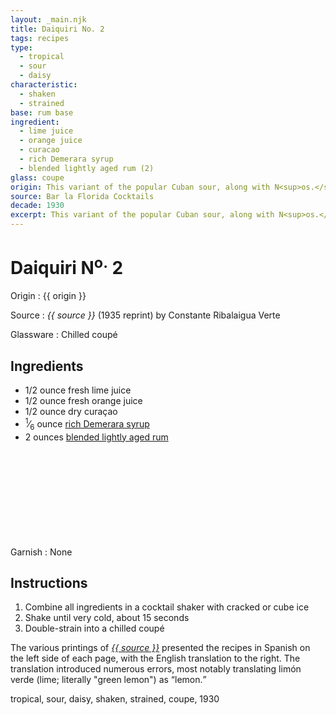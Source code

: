 ```yaml
---
layout: _main.njk
title: Daiquiri No. 2
tags: recipes
type:
  - tropical
  - sour
  - daisy
characteristic:
  - shaken
  - strained
base: rum base
ingredient:
  - lime juice
  - orange juice
  - curacao
  - rich Demerara syrup
  - blended lightly aged rum (2)
glass: coupe
origin: This variant of the popular Cuban sour, along with N<sup>os.</sup> 1, 3, 4, and 5, was codified by barman Constante Ribalaigua at Havana's El Floridita Bar.
source: Bar la Florida Cocktails
decade: 1930
excerpt: This variant of the popular Cuban sour, along with N<sup>os.</sup> 1, 3, 4, and 5, was codified by barman Constante Ribalaigua at Havana's El Floridita Bar.
---
```

<!-- markdownlint-disable MD025 -->
# Daiquiri N<sup>o.</sup> 2
<!-- markdownlint-disable MD025 -->

Origin
  : {{ origin }}

Source
  : <cite><span data-pagefind-filter="Source">{{ source }}</span></cite> (1935 reprint) by Constante Ribalaigua Verte

Glassware
  : Chilled coupé

## Ingredients

* 1/2 ounce fresh lime juice
* 1/2 ounce fresh orange juice
* 1/2 ounce dry curaçao
* <span class="frac"><sup>1</sup>&frasl;<sub>6</sub></span> ounce [rich Demerara syrup](/mixes/2-1-simple-syrup)
* 2 ounces [blended lightly aged rum](/rums/04-rum-blended-lightly-aged/)<icon-l space="1em" class="bigger" label="(2)"><span class="with-icon"><svg class="icon"><use href="/assets/images/icons/circle-2.svg#circle-2"></use></svg></span></icon-l>

Garnish
  : <span data-pagefind-filter="Garnish">None</span>

## Instructions

1. Combine all ingredients in a cocktail shaker with cracked or cube ice
2. Shake until very cold, about 15 seconds
3. Double-strain into a chilled coupé

<tiki-callout type="note">

The various printings of <cite><a href="https://euvs-vintage-cocktail-books.cld.bz/1935-Bar-la-Florida-Cocktails" target="_blank" rel="external noopener"><span data-pagefind-filter="Source">{{ source }}</span></a></cite> presented the recipes in Spanish on the left side of each page, with the English translation to the right. The translation introduced numerous errors, most notably translating <span lang="es">limón verde</span> (lime; literally "green lemon") as <q>lemon.</q>

</tiki-callout>

<div
  data-cat[0]="Drink"
  data-type[0]="Tropical"
  data-type[1]="Sour"
  data-type[2]="Daisy"
  data-char[0]="Shaken"
  data-char[1]="Strained"
  data-base[0]="Rum/Cane spirits"
  data-ingredient[0]="Lime juice"
  data-ingredient[1]="Orange juice"
  data-ingredient[2]="Curaçao"
  data-ingredient[3]="Curaçao, dry"
  data-ingredient[4]="Rich Demerara syrup"
  data-ingredient[5]="Blended lightly aged rum [2]"
  data-origin[0]="Constantino Ribalaigua Vert"
  data-origin[1]="El Floridita, Havana"
  data-glass[0]="Coupé"
  data-decade[0]="1930"
  data-pagefind-filter="
    Category[data-cat[0]],
    Type[data-type[0]],
    Type[data-type[1]],
    Type[data-type[2]],
    Characteristic[data-char[0]],
    Characteristic[data-char[1]],
    Base[data-base[0]],
    Ingredient[data-ingredient[0]],
    Ingredient[data-ingredient[1]],
    Ingredient[data-ingredient[2]],
    Ingredient[data-ingredient[3]],
    Ingredient[data-ingredient[4]],
    Ingredient[data-ingredient[5]],
    Origin[data-origin[0]],
    Origin[data-origin[1]],
    Glassware[data-glass[0]],
    Decade[data-decade[0]]
  "
>
</div>

<div class="keywords" aria-hidden>tropical, sour, daisy, shaken, strained, coupe, 1930</div>
